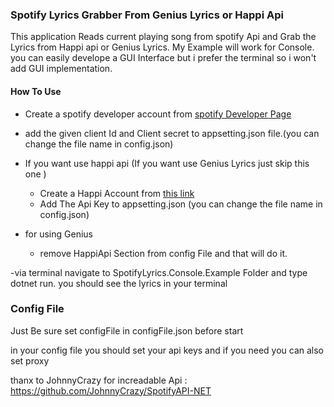 ### Spotify Lyrics Grabber From Genius Lyrics or Happi Api

This application Reads current playing song from spotify Api and Grab the Lyrics from Happi api or Genius Lyrics. My Example will work for Console. you can easily develope a GUI Interface but i prefer the terminal so i won't add GUI implementation.

#### How To Use


-  Create a spotify developer account from  [spotify Developer Page](https://developer.spotify.com/dashboard/login) 

- add the given client Id and Client secret to appsetting.json file.(you can change the file name in config.json)

- If you want use happi api (If you want use Genius Lyrics just skip this one )
   - Create a Happi Account from [this link](https://happi.dev/ "this link")
   - Add The Api Key to appsetting.json (you can change the file name in config.json)
- for using Genius
  - remove HappiApi Section from config File and that will do it.

-via terminal navigate to SpotifyLyrics.Console.Example Folder and type dotnet run. you should see the lyrics in your terminal

### Config File 

Just Be sure set configFile in configFile.json before start

in your config file you should set your api keys and if you need you can also set proxy 

thanx to JohnnyCrazy for increadable Api : https://github.com/JohnnyCrazy/SpotifyAPI-NET
